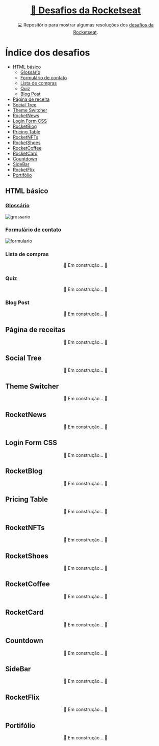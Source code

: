 <h1 align="center">
    <a href="https://app.rocketseat.com.br/discover/challenges"> 🚀 Desafios da Rocketseat </a>
</h1>
<p align="center"> 💻 Repositório para mostrar algumas resoluções dos <a href="https://app.rocketseat.com.br/discover/challenges">desafios da Rocketseat</a>. </p>

Índice dos desafios
===================
<!--ts-->
   * [HTML básico](#html-básico)
      * [Glossário](#glossário)
      * [Formulário de contato](#formulário-de-contato)
      * [Lista de compras](#lista-de-compras)
      * [Quiz](#quiz)
      * [Blog Post](#blog-post)
   * [Página de receita](#página-de-receitas)
   * [Social Tree](#social-tree)
   * [Theme Switcher](#theme-switcher)
   * [RocketNews](#rocketnews)
   * [Login Form CSS](#login-form-css)
   * [RocketBlog](#rocketblog)
   * [Pricing Table](#pricing-table)
   * [RocketNFTs](#rocketnfts)
   * [RocketShoes](#rocketshoes)
   * [RocketCoffee](#rocketcoffee)
   * [RocketCard](#rocketcard)
   * [Countdown](#countdown)
   * [SideBar](#sidebar)
   * [RocketFlix](#rocketflix)
   * [Portifólio](#portifólio)
<!--te-->

## HTML básico

### [Glossário](https://github.com/LucasSPaiva/challenges-rockeseat/blob/main/html-basic/glossary.html)
![grossario](https://user-images.githubusercontent.com/65200790/156936848-a232da85-6210-4291-a2ee-8df046dbf9d0.jpg)


### [Formulário de contato](https://github.com/LucasSPaiva/challenges-rockeseat/blob/main/html-basic/formulario-contatos.html)
![formulario](https://user-images.githubusercontent.com/65200790/156936850-fe476705-40d3-484a-9705-5a3a3cd154dc.jpg)


### Lista de compras
<p align="center">	🚧  Em construção...  🚧 </p>

### Quiz
<p align="center">	🚧  Em construção...  🚧 </p>

### Blog Post
<p align="center">	🚧  Em construção...  🚧 </p>

## Página de receitas
<p align="center">	🚧  Em construção...  🚧 </p>

## Social Tree
<p align="center">	🚧  Em construção...  🚧 </p>

## Theme Switcher 
<p align="center">	🚧  Em construção...  🚧 </p>

## RocketNews
<p align="center">	🚧  Em construção...  🚧 </p>

## Login Form CSS
<p align="center">	🚧  Em construção...  🚧 </p>

## RocketBlog 
<p align="center">	🚧  Em construção...  🚧 </p>

## Pricing Table
<p align="center">	🚧  Em construção...  🚧 </p>

## RocketNFTs
<p align="center">	🚧  Em construção...  🚧 </p>

## RocketShoes
<p align="center">	🚧  Em construção...  🚧 </p>

## RocketCoffee
<p align="center">	🚧  Em construção...  🚧 </p>

## RocketCard
<p align="center">	🚧  Em construção...  🚧 </p>

## Countdown
<p align="center">	🚧  Em construção...  🚧 </p>

## SideBar
<p align="center">	🚧  Em construção...  🚧 </p>

## RocketFlix
<p align="center">	🚧  Em construção...  🚧 </p>

## Portifólio
<p align="center">	🚧  Em construção...  🚧 </p>
